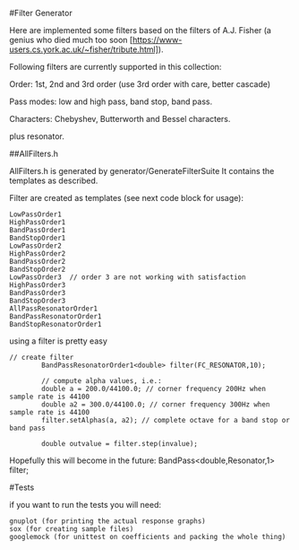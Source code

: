 #Filter Generator


Here are implemented some filters based on the filters of A.J. Fisher (a genius who died much too soon [https://www-users.cs.york.ac.uk/~fisher/tribute.html]).

Following filters are currently supported in this collection:


Order: 1st, 2nd and 3rd order (use 3rd order with care, better cascade)

Pass modes: low and high pass, band stop, band pass.

Characters: Chebyshev, Butterworth and Bessel characters.

plus resonator.



##AllFilters.h

AllFilters.h is generated by generator/GenerateFilterSuite
It contains the templates as described.

Filter are created as templates (see next code block for usage):

```
LowPassOrder1
HighPassOrder1
BandPassOrder1
BandStopOrder1
LowPassOrder2
HighPassOrder2
BandPassOrder2
BandStopOrder2
LowPassOrder3  // order 3 are not working with satisfaction
HighPassOrder3
BandPassOrder3
BandStopOrder3
AllPassResonatorOrder1
BandPassResonatorOrder1
BandStopResonatorOrder1
```

using a filter is pretty easy

```
// create filter
        BandPassResonatorOrder1<double> filter(FC_RESONATOR,10);
        
        // compute alpha values, i.e.:
        double a = 200.0/44100.0; // corner frequency 200Hz when sample rate is 44100
        double a2 = 300.0/44100.0; // corner frequency 300Hz when sample rate is 44100
        filter.setAlphas(a, a2); // complete octave for a band stop or band pass
        
        double outvalue = filter.step(invalue);
```

Hopefully this will become in the future:
   BandPass<double,Resonator,1> filter;



#Tests

if you want to run the tests you will need:

```
gnuplot (for printing the actual response graphs)
sox (for creating sample files)
googlemock (for unittest on coefficients and packing the whole thing)
```



